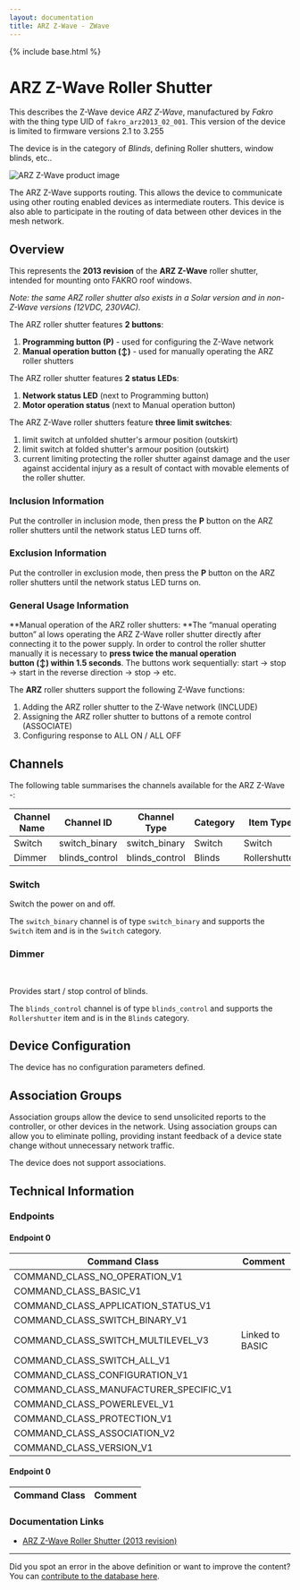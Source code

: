 ```yaml
---
layout: documentation
title: ARZ Z-Wave - ZWave
---
```


{% include base.html %}

# ARZ Z-Wave Roller Shutter
This describes the Z-Wave device *ARZ Z-Wave*, manufactured by *Fakro* with the thing type UID of ```fakro_arz2013_02_001```.
This version of the device is limited to firmware versions 2.1 to 3.255

The device is in the category of *Blinds*, defining Roller shutters, window blinds, etc..

![ARZ Z-Wave product image](https://opensmarthouse.org/zwavedatabase/1036/image/)


The ARZ Z-Wave supports routing. This allows the device to communicate using other routing enabled devices as intermediate routers.  This device is also able to participate in the routing of data between other devices in the mesh network.

## Overview

This represents the **2013 revision** of the **ARZ Z-Wave** roller shutter, intended for mounting onto FAKRO roof windows.

_Note: the same ARZ roller shutter also exists in a Solar version and in non-Z-Wave versions (12VDC, 230VAC)._

The ARZ roller shutter features **2 buttons**:

  1. **Programming button (P)** - used for configuring the Z-Wave network
  2. **Manual operation button (↕️)** - used for manually operating the ARZ roller shutters

The ARZ roller shutter features **2 status LEDs**:

  1. **Network status LED** (next to Programming button)
  2. **Motor operation status** (next to Manual operation button)

The ARZ Z-Wave roller shutters feature **three limit switches**:

  1. limit switch at unfolded shutter's armour position (outskirt)
  2. limit switch at folded shutter's armour position (outskirt)
  3. current limiting protecting the roller shutter against damage and the user against accidental injury as a result of contact with movable elements of the roller shutter.

### Inclusion Information

Put the controller in inclusion mode, then press the **P** button on the ARZ roller shutters until the network status LED turns off.

### Exclusion Information

Put the controller in exclusion mode, then press the **P** button on the ARZ roller shutters until the network status LED turns on.

### General Usage Information

**Manual operation of the ARZ roller shutters: **The “manual operating button” al lows operating the ARZ Z-Wave roller shutter directly after connecting it to the power supply. In order to control the roller shutter manually it is necessary to **press twice the manual operation button (↕️) within 1.5 seconds**. The buttons work sequentially: start → stop → start in the reverse direction → stop → etc.

The **ARZ** roller shutters support the following Z-Wave functions:

  1. Adding the ARZ roller shutter to the Z-Wave network (INCLUDE)
  2. Assigning the ARZ roller shutter to buttons of a remote control (ASSOCIATE)
  3. Configuring response to ALL ON / ALL OFF

## Channels

The following table summarises the channels available for the ARZ Z-Wave -:

| Channel Name | Channel ID | Channel Type | Category | Item Type |
|--------------|------------|--------------|----------|-----------|
| Switch | switch_binary | switch_binary | Switch | Switch | 
| Dimmer | blinds_control | blinds_control | Blinds | Rollershutter | 

### Switch
Switch the power on and off.

The ```switch_binary``` channel is of type ```switch_binary``` and supports the ```Switch``` item and is in the ```Switch``` category.

### Dimmer
   

Provides start / stop control of blinds.

The ```blinds_control``` channel is of type ```blinds_control``` and supports the ```Rollershutter``` item and is in the ```Blinds``` category.



## Device Configuration

The device has no configuration parameters defined.

## Association Groups

Association groups allow the device to send unsolicited reports to the controller, or other devices in the network. Using association groups can allow you to eliminate polling, providing instant feedback of a device state change without unnecessary network traffic.

The device does not support associations.
## Technical Information

### Endpoints

#### Endpoint 0

| Command Class | Comment |
|---------------|---------|
| COMMAND_CLASS_NO_OPERATION_V1| |
| COMMAND_CLASS_BASIC_V1| |
| COMMAND_CLASS_APPLICATION_STATUS_V1| |
| COMMAND_CLASS_SWITCH_BINARY_V1| |
| COMMAND_CLASS_SWITCH_MULTILEVEL_V3| Linked to BASIC|
| COMMAND_CLASS_SWITCH_ALL_V1| |
| COMMAND_CLASS_CONFIGURATION_V1| |
| COMMAND_CLASS_MANUFACTURER_SPECIFIC_V1| |
| COMMAND_CLASS_POWERLEVEL_V1| |
| COMMAND_CLASS_PROTECTION_V1| |
| COMMAND_CLASS_ASSOCIATION_V2| |
| COMMAND_CLASS_VERSION_V1| |
#### Endpoint 0

| Command Class | Comment |
|---------------|---------|

### Documentation Links

* [ARZ Z-Wave Roller Shutter (2013 revision)](https://opensmarthouse.org/zwavedatabase/1036/ARZ-Z-WAVE-FAKRO-EN.pdf)

---

Did you spot an error in the above definition or want to improve the content?
You can [contribute to the database here](https://opensmarthouse.org/zwavedatabase/1036).

